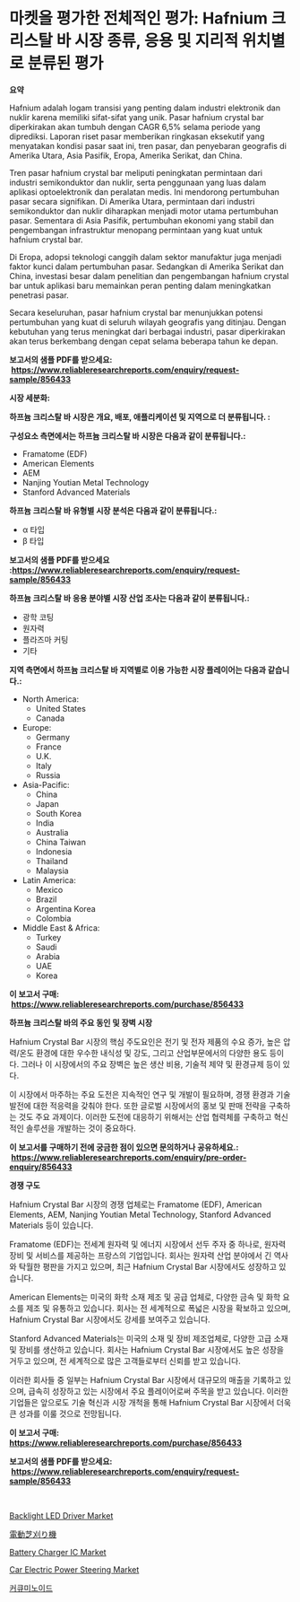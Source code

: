 <p><h1>마켓을 평가한 전체적인 평가: Hafnium 크리스탈 바 시장 종류, 응용 및 지리적 위치별로 분류된 평가</h1></p><p><strong>요약</strong></p>
<p><p>Hafnium adalah logam transisi yang penting dalam industri elektronik dan nuklir karena memiliki sifat-sifat yang unik. Pasar hafnium crystal bar diperkirakan akan tumbuh dengan CAGR 6,5% selama periode yang diprediksi. Laporan riset pasar memberikan ringkasan eksekutif yang menyatakan kondisi pasar saat ini, tren pasar, dan penyebaran geografis di Amerika Utara, Asia Pasifik, Eropa, Amerika Serikat, dan China.</p><p>Tren pasar hafnium crystal bar meliputi peningkatan permintaan dari industri semikonduktor dan nuklir, serta penggunaan yang luas dalam aplikasi optoelektronik dan peralatan medis. Ini mendorong pertumbuhan pasar secara signifikan. Di Amerika Utara, permintaan dari industri semikonduktor dan nuklir diharapkan menjadi motor utama pertumbuhan pasar. Sementara di Asia Pasifik, pertumbuhan ekonomi yang stabil dan pengembangan infrastruktur menopang permintaan yang kuat untuk hafnium crystal bar.</p><p>Di Eropa, adopsi teknologi canggih dalam sektor manufaktur juga menjadi faktor kunci dalam pertumbuhan pasar. Sedangkan di Amerika Serikat dan China, investasi besar dalam penelitian dan pengembangan hafnium crystal bar untuk aplikasi baru memainkan peran penting dalam meningkatkan penetrasi pasar.</p><p>Secara keseluruhan, pasar hafnium crystal bar menunjukkan potensi pertumbuhan yang kuat di seluruh wilayah geografis yang ditinjau. Dengan kebutuhan yang terus meningkat dari berbagai industri, pasar diperkirakan akan terus berkembang dengan cepat selama beberapa tahun ke depan.</p></p>
<p><strong>보고서의 샘플 PDF를 받으세요: &nbsp;<a href="https://www.reliableresearchreports.com/enquiry/request-sample/856433">https://www.reliableresearchreports.com/enquiry/request-sample/856433</a></strong></p>
<p><strong>시장 세분화:</strong></p>
<p><strong> 하프늄 크리스탈 바 시장은 개요, 배포, 애플리케이션 및 지역으로 더 분류됩니다. :</strong></p>
<p><strong>구성요소 측면에서는 하프늄 크리스탈 바 시장은 다음과 같이 분류됩니다.:</strong></p>
<p><ul><li>Framatome (EDF)</li><li>American Elements</li><li>AEM</li><li>Nanjing Youtian Metal Technology</li><li>Stanford Advanced Materials</li></ul></p>
<p><strong> 하프늄 크리스탈 바 유형별 시장 분석은 다음과 같이 분류됩니다.:</strong></p>
<p><ul><li>α 타입</li><li>β 타입</li></ul></p>
<p><strong>보고서의 샘플 PDF를 받으세요 :<a href="https://www.reliableresearchreports.com/enquiry/request-sample/856433">https://www.reliableresearchreports.com/enquiry/request-sample/856433</a></strong></p>
<p><strong> 하프늄 크리스탈 바 응용 분야별 시장 산업 조사는 다음과 같이 분류됩니다.:</strong></p>
<p><ul><li>광학 코팅</li><li>원자력</li><li>플라즈마 커팅</li><li>기타</li></ul></p>
<p><strong>지역 측면에서 하프늄 크리스탈 바 지역별로 이용 가능한 시장 플레이어는 다음과 같습니다.:</strong></p>
<p><ul>
    <li>
        North America:
        <ul>
            <li>United States</li>
            <li>Canada</li>
        </ul>
    </li>
    <li>
        Europe:
        <ul>
            <li>Germany</li>
            <li>France</li>
            <li>U.K.</li>
            <li>Italy</li>
            <li>Russia</li>
        </ul>
    </li>
    <li>
        Asia-Pacific:
        <ul>
            <li>China</li>
            <li>Japan</li>
            <li>South Korea</li>
            <li>India</li>
            <li>Australia</li>
            <li>China Taiwan</li>
            <li>Indonesia</li>
            <li>Thailand</li>
            <li>Malaysia</li>
        </ul>
    </li>
    <li>
        Latin America:
        <ul>
            <li>Mexico</li>
            <li>Brazil</li>
            <li>Argentina Korea</li>
            <li>Colombia</li>
        </ul>
    </li>
    <li>
        Middle East & Africa:
        <ul>
            <li>Turkey</li>
            <li>Saudi</li>
            <li>Arabia</li>
            <li>UAE</li>
            <li>Korea</li>
        </ul>
    </li>
    </ul></p>
<p><strong>이 보고서 구매: &nbsp;<a href="https://www.reliableresearchreports.com/purchase/856433">https://www.reliableresearchreports.com/purchase/856433</a></strong></p>
<p><strong>하프늄 크리스탈 바의 주요 동인 및 장벽 시장</strong></p>
<p><p>Hafnium Crystal Bar 시장의 핵심 주도요인은 전기 및 전자 제품의 수요 증가, 높은 압력/온도 환경에 대한 우수한 내식성 및 강도, 그리고 산업부문에서의 다양한 용도 등이다. 그러나 이 시장에서의 주요 장벽은 높은 생산 비용, 기술적 제약 및 환경규제 등이 있다.</p><p>이 시장에서 마주하는 주요 도전은 지속적인 연구 및 개발이 필요하며, 경쟁 환경과 기술 발전에 대한 적응력을 갖춰야 한다. 또한 글로벌 시장에서의 홍보 및 판매 전략을 구축하는 것도 주요 과제이다. 이러한 도전에 대응하기 위해서는 산업 협력체를 구축하고 혁신적인 솔루션을 개발하는 것이 중요하다.</p></p>
<p><strong>이 보고서를 구매하기 전에 궁금한 점이 있으면 문의하거나 공유하세요.: &nbsp;<a href="https://www.reliableresearchreports.com/enquiry/pre-order-enquiry/856433">https://www.reliableresearchreports.com/enquiry/pre-order-enquiry/856433</a></strong></p>
<p><strong>경쟁 구도</strong></p>
<p><p>Hafnium Crystal Bar 시장의 경쟁 업체로는 Framatome (EDF), American Elements, AEM, Nanjing Youtian Metal Technology, Stanford Advanced Materials 등이 있습니다. </p><p>Framatome (EDF)는 전세계 원자력 및 에너지 시장에서 선두 주자 중 하나로, 원자력 장비 및 서비스를 제공하는 프랑스의 기업입니다. 회사는 원자력 산업 분야에서 긴 역사와 탁월한 평판을 가지고 있으며, 최근 Hafnium Crystal Bar 시장에서도 성장하고 있습니다. </p><p>American Elements는 미국의 화학 소재 제조 및 공급 업체로, 다양한 금속 및 화학 요소를 제조 및 유통하고 있습니다. 회사는 전 세계적으로 폭넓은 시장을 확보하고 있으며, Hafnium Crystal Bar 시장에서도 강세를 보여주고 있습니다. </p><p>Stanford Advanced Materials는 미국의 소재 및 장비 제조업체로, 다양한 고급 소재 및 장비를 생산하고 있습니다. 회사는 Hafnium Crystal Bar 시장에서도 높은 성장을 거두고 있으며, 전 세계적으로 많은 고객들로부터 신뢰를 받고 있습니다. </p><p>이러한 회사들 중 일부는 Hafnium Crystal Bar 시장에서 대규모의 매출을 기록하고 있으며, 급속히 성장하고 있는 시장에서 주요 플레이어로써 주목을 받고 있습니다. 이러한 기업들은 앞으로도 기술 혁신과 시장 개척을 통해 Hafnium Crystal Bar 시장에서 더욱 큰 성과를 이룰 것으로 전망됩니다.</p></p>
<p><strong>이 보고서 구매: &nbsp; <a href="https://www.reliableresearchreports.com/purchase/856433">https://www.reliableresearchreports.com/purchase/856433</a></strong></p>
<p><strong>보고서의 샘플 PDF를 받으세요: &nbsp;<a href="https://www.reliableresearchreports.com/enquiry/request-sample/856433">https://www.reliableresearchreports.com/enquiry/request-sample/856433</a></strong><strong></strong></p>
<p>&nbsp;</p>
<p><p><a href="https://github.com/JameTravis/Market-Research-Report-List-4/blob/main/backlight-led-driver-market.md">Backlight LED Driver Market</a></p><p><a href="https://github.com/EstelWisozk1/Market-Research-Report-List-1/blob/main/11148509841.md">電動芝刈り機</a></p><p><a href="https://github.com/lataunyatinikmelvin59ilbd0dv/Market-Research-Report-List-1/blob/main/battery-charger-ic-market.md">Battery Charger IC Market</a></p><p><a href="https://issuu.com/reportprime-2/docs/car-electric-power-steering-market-size-2030.pptx">Car Electric Power Steering Market</a></p><p><a href="https://github.com/GabrielBlanda5656/Market-Research-Report-List-1/blob/main/82624039205.md">커큐미노이드</a></p></p>